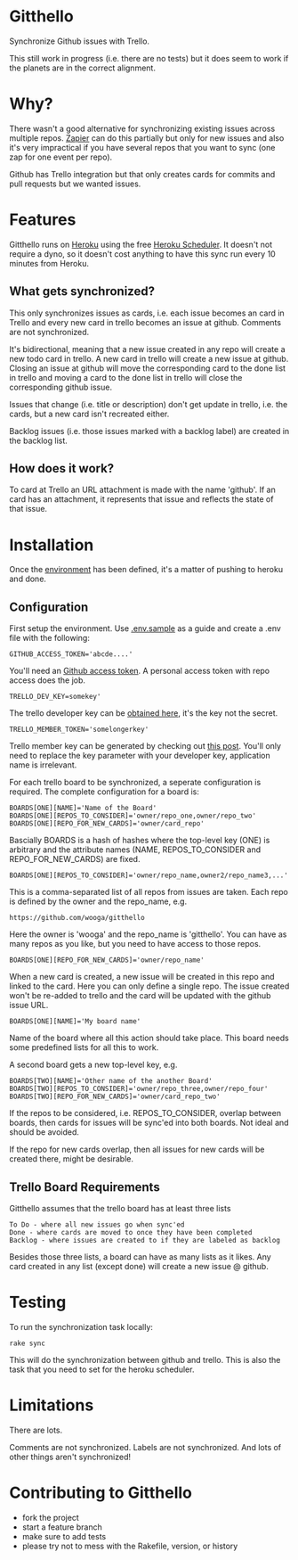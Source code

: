 Gitthello
====

Synchronize Github issues with Trello.

This still work in progress (i.e. there are no tests) but it does seem to
work if the planets are in the correct alignment.

Why?
====

There wasn't a good alternative for synchronizing existing issues across
multiple repos. [Zapier](http://zapier.com) can do this partially but only
for new issues and also it's very impractical if you have several repos
that you want to sync (one zap for one event per repo).

Github has Trello integration but that only creates cards for commits and
pull requests but we wanted issues.

Features
====

Gitthello runs on [Heroku](http://heroku.com) using the free [Heroku Scheduler](https://devcenter.heroku.com/articles/scheduler). It doesn't not require
a dyno, so it doesn't cost anything to have this sync run every 10 minutes
from Heroku.

What gets synchronized?
----

This only synchronizes issues as cards, i.e. each issue becomes an card
in Trello and every new card in trello becomes an issue at github. Comments
are not synchronized.

It's bidirectional, meaning that a new issue created in any repo will create
a new todo card in trello. A new card in trello will create a new issue at
github. Closing an issue at github will move the corresponding card to the
done list in trello and moving a card to the done list in trello will
close the corresponding github issue.

Issues that change (i.e. title or description) don't get update in trello,
i.e. the cards, but a new card isn't recreated either.

Backlog issues (i.e. those issues marked with a backlog label) are created
in the backlog list.

How does it work?
----

To card at Trello an URL attachment is made with the name 'github'. If an
card has an attachment, it represents that issue and reflects the state of
that issue.

Installation
====

Once the [environment](https://github.com/wooga/gitthello/blob/master/.env.sample) has been defined, it's a matter of pushing to
heroku and done.

Configuration
----

First setup the environment. Use [.env.sample](https://github.com/wooga/gitthello/blob/master/.env.sample) as a guide and create a .env file with the following:

    GITHUB_ACCESS_TOKEN='abcde....'

You'll need an [Github access token](https://github.com/settings/applications).
A personal access token with repo access does the job.

    TRELLO_DEV_KEY=somekey'

The trello developer key can be [obtained here](https://trello.com/1/appKey/generate#), it's the key not the secret.

    TRELLO_MEMBER_TOKEN='somelongerkey'

Trello member key can be generated by checking out [this post](http://stackoverflow.com/questions/17178907/how-to-get-a-permanent-user-token-for-writes-using-the-trello-api/17301115#17301115). You'll only need to replace the key parameter
with your developer key, application name is irrelevant.

For each trello board to be synchronized, a seperate configuration is
required. The complete configuration for a board is:

    BOARDS[ONE][NAME]='Name of the Board'
    BOARDS[ONE][REPOS_TO_CONSIDER]='owner/repo_one,owner/repo_two'
    BOARDS[ONE][REPO_FOR_NEW_CARDS]='owner/card_repo'

Bascially BOARDS is a hash of hashes where the top-level key (ONE) is
arbitrary and the attribute names (NAME, REPOS_TO_CONSIDER and
REPO_FOR_NEW_CARDS) are fixed.

    BOARDS[ONE][REPOS_TO_CONSIDER]='owner/repo_name,owner2/repo_name3,...'

This is a comma-separated list of all repos from issues are taken. Each repo
is defined by the owner and the repo_name, e.g.

    https://github.com/wooga/gitthello

Here the owner is 'wooga' and the repo_name is 'gitthello'. You can have as
many repos as you like, but you need to have access to those repos.

    BOARDS[ONE][REPO_FOR_NEW_CARDS]='owner/repo_name'

When a new card is created, a new issue will be created in this repo and linked
to the card. Here you can only define a single repo. The issue created won't
be re-added to trello and the card will be updated with the github issue
URL.

    BOARDS[ONE][NAME]='My board name'

Name of the board where all this action should take place. This board needs
some predefined lists for all this to work.

A second board gets a new top-level key, e.g.

    BOARDS[TWO][NAME]='Other name of the another Board'
    BOARDS[TWO][REPOS_TO_CONSIDER]='owner/repo_three,owner/repo_four'
    BOARDS[TWO][REPO_FOR_NEW_CARDS]='owner/card_repo_two'

If the repos to be considered, i.e. REPOS_TO_CONSIDER, overlap between boards,
then cards for issues will be sync'ed into both boards. Not ideal and should
be avoided.

If the repo for new cards overlap, then all issues for new cards will be
created there, might be desirable.

Trello Board Requirements
----

Gitthello assumes that the trello board has at least three lists

    To Do - where all new issues go when sync'ed
    Done - where cards are moved to once they have been completed
    Backlog - where issues are created to if they are labeled as backlog

Besides those three lists, a board can have as many lists as it likes. Any
card created in any list (except done) will create a new issue @ github.

Testing
====

To run the synchronization task locally:

    rake sync

This will do the synchronization between github and trello. This is also
the task that you need to set for the heroku scheduler.

Limitations
====

There are lots.

Comments are not synchronized. Labels are not synchronized. And lots of other
things aren't synchronized!

Contributing to Gitthello
====

* fork the project
* start a feature branch
* make sure to add tests
* please try not to mess with the Rakefile, version, or history
